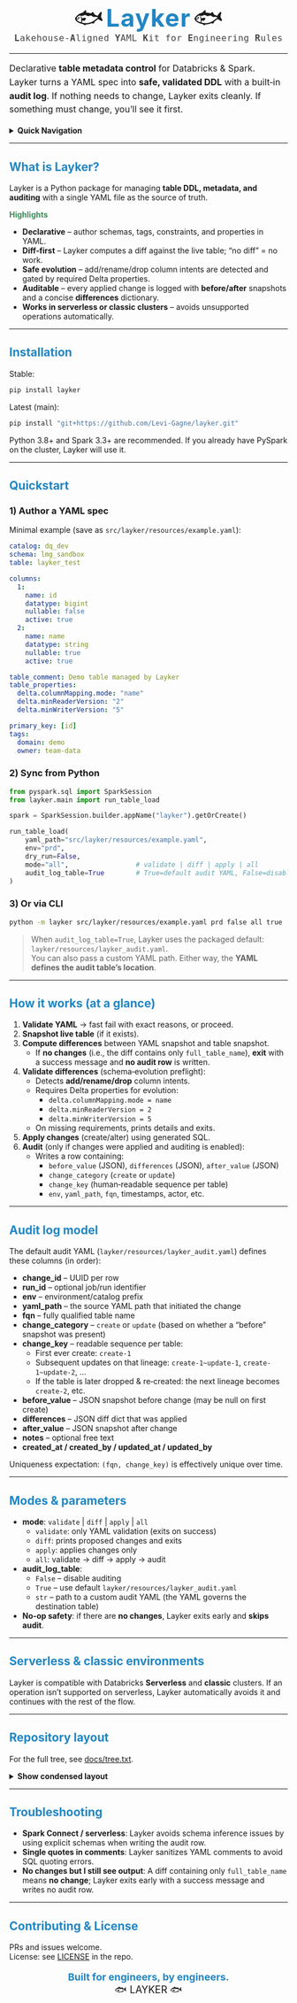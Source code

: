 <!-- README.md (Layker) -->

<div align="center" style="margin-bottom: 18px;">
  <span style="font-size: 44px; line-height: 1; vertical-align: middle;">🐟</span>
  <span style="font-size: 44px; font-weight: bold; letter-spacing: 1.5px; color: #2186C4; vertical-align: middle;">Layker</span>
  <span style="font-size: 44px; line-height: 1; vertical-align: middle;">🐟</span>
  <br>
  <span style="font-size: 16px; color: #444; font-family: monospace; letter-spacing: 0.5px;">
    <b>L</b>akehouse‑<b>A</b>ligned <b>Y</b>AML <b>K</b>it for <b>E</b>ngineering <b>R</b>ules
  </span>
</div>

---

<div style="font-size: 16px; line-height: 1.55;">
  Declarative <b>table metadata control</b> for Databricks &amp; Spark.<br>
  Layker turns a YAML spec into <b>safe, validated DDL</b> with a built‑in <b>audit log</b>.
  If nothing needs to change, Layker exits cleanly. If something must change, you’ll see it first.
</div>

<br/>

<details>
  <summary><b>Quick Navigation</b></summary>

- <a href="#what-is-layker">What is Layker?</a>
- <a href="#installation">Installation</a>
- <a href="#quickstart">Quickstart</a>
- <a href="#how-it-works-at-a-glance">How it works</a>
- <a href="#audit-log-model">Audit log model</a>
- <a href="#modes--parameters">Modes &amp; parameters</a>
- <a href="#serverless--classic-environments">Serverless &amp; classic</a>
- <a href="#repository-layout">Repository layout</a>
- <a href="#troubleshooting">Troubleshooting</a>
- <a href="#contributing--license">Contributing &amp; License</a>
</details>

---

## <span style="color:#2186C4;">What is Layker?</span>

Layker is a Python package for managing <b>table DDL, metadata, and auditing</b> with a single YAML file as the source of truth.

<div>
<b style="color:#3B8C57;">Highlights</b>
<ul>
  <li><b>Declarative</b> – author schemas, tags, constraints, and properties in YAML.</li>
  <li><b>Diff‑first</b> – Layker computes a diff against the live table; “no diff” = no work.</li>
  <li><b>Safe evolution</b> – add/rename/drop column intents are detected and gated by required Delta properties.</li>
  <li><b>Auditable</b> – every applied change is logged with <b>before/after</b> snapshots and a concise <b>differences</b> dictionary.</li>
  <li><b>Works in serverless or classic clusters</b> – avoids unsupported operations automatically.</li>
</ul>
</div>

---

## <span style="color:#2186C4;">Installation</span>

Stable:
```bash
pip install layker
```

Latest (main):
```bash
pip install "git+https://github.com/Levi-Gagne/layker.git"
```

Python 3.8+ and Spark 3.3+ are recommended. If you already have PySpark on the cluster, Layker will use it.

---

## <span id="quickstart" style="color:#2186C4;">Quickstart</span>

### 1) Author a YAML spec
Minimal example (save as <code>src/layker/resources/example.yaml</code>):
```yaml
catalog: dq_dev
schema: lmg_sandbox
table: layker_test

columns:
  1:
    name: id
    datatype: bigint
    nullable: false
    active: true
  2:
    name: name
    datatype: string
    nullable: true
    active: true

table_comment: Demo table managed by Layker
table_properties:
  delta.columnMapping.mode: "name"
  delta.minReaderVersion: "2"
  delta.minWriterVersion: "5"

primary_key: [id]
tags:
  domain: demo
  owner: team-data
```

### 2) Sync from Python
```python
from pyspark.sql import SparkSession
from layker.main import run_table_load

spark = SparkSession.builder.appName("layker").getOrCreate()

run_table_load(
    yaml_path="src/layker/resources/example.yaml",
    env="prd",
    dry_run=False,
    mode="all",                 # validate | diff | apply | all
    audit_log_table=True        # True=default audit YAML, False=disable, or str path to an audit YAML
)
```

### 3) Or via CLI
```bash
python -m layker src/layker/resources/example.yaml prd false all true
```

> When <code>audit_log_table=True</code>, Layker uses the packaged default:
> <code>layker/resources/layker_audit.yaml</code>.<br/>
> You can also pass a custom YAML path. Either way, the <b>YAML defines the audit table’s location</b>.

---

## <span style="color:#2186C4;">How it works (at a glance)</span>

1. <b>Validate YAML</b> → fast fail with exact reasons, or proceed.
2. <b>Snapshot live table</b> (if it exists).
3. <b>Compute differences</b> between YAML snapshot and table snapshot.
   - If <b>no changes</b> (i.e., the diff contains only <code>full_table_name</code>), <b>exit</b> with a success message and <b>no audit row</b> is written.
4. <b>Validate differences</b> (schema‑evolution preflight):
   - Detects <b>add/rename/drop</b> column intents.
   - Requires Delta properties for evolution:
     - <code>delta.columnMapping.mode = name</code>
     - <code>delta.minReaderVersion = 2</code>
     - <code>delta.minWriterVersion = 5</code>
   - On missing requirements, prints details and exits.
5. <b>Apply changes</b> (create/alter) using generated SQL.
6. <b>Audit</b> (only if changes were applied and auditing is enabled):
   - Writes a row containing:
     - <code>before_value</code> (JSON), <code>differences</code> (JSON), <code>after_value</code> (JSON)
     - <code>change_category</code> (<code>create</code> or <code>update</code>)
     - <code>change_key</code> (human‑readable sequence per table)
     - <code>env</code>, <code>yaml_path</code>, <code>fqn</code>, timestamps, actor, etc.

---

## <span style="color:#2186C4;">Audit log model</span>

The default audit YAML (<code>layker/resources/layker_audit.yaml</code>) defines these columns (in order):

- <b>change_id</b> – UUID per row
- <b>run_id</b> – optional job/run identifier
- <b>env</b> – environment/catalog prefix
- <b>yaml_path</b> – the source YAML path that initiated the change
- <b>fqn</b> – fully qualified table name
- <b>change_category</b> – <code>create</code> or <code>update</code> (based on whether a “before” snapshot was present)
- <b>change_key</b> – readable sequence per table:
  - First ever create: <code>create-1</code>
  - Subsequent updates on that lineage: <code>create-1~update-1</code>, <code>create-1~update-2</code>, …
  - If the table is later dropped &amp; re‑created: the next lineage becomes <code>create-2</code>, etc.
- <b>before_value</b> – JSON snapshot before change (may be null on first create)
- <b>differences</b> – JSON diff dict that was applied
- <b>after_value</b> – JSON snapshot after change
- <b>notes</b> – optional free text
- <b>created_at / created_by / updated_at / updated_by</b>

Uniqueness expectation: <code>(fqn, change_key)</code> is effectively unique over time.

---

## <span style="color:#2186C4;">Modes &amp; parameters</span>

- <b>mode</b>: <code>validate</code> | <code>diff</code> | <code>apply</code> | <code>all</code>
  - <code>validate</code>: only YAML validation (exits on success)
  - <code>diff</code>: prints proposed changes and exits
  - <code>apply</code>: applies changes only
  - <code>all</code>: validate → diff → apply → audit
- <b>audit_log_table</b>:
  - <code>False</code> – disable auditing
  - <code>True</code> – use default <code>layker/resources/layker_audit.yaml</code>
  - <code>str</code> – path to a custom audit YAML (the YAML governs the destination table)
- <b>No‑op safety</b>: if there are <b>no changes</b>, Layker exits early and <b>skips audit</b>.

---

## <span id="serverless--classic-environments" style="color:#2186C4;">Serverless &amp; classic environments</span>

Layker is compatible with Databricks <b>Serverless</b> and <b>classic</b> clusters. If an operation isn’t supported on serverless, Layker automatically avoids it and continues with the rest of the flow.

---

## <span id="repository-layout" style="color:#2186C4;">Repository layout</span>

For the full tree, see <a href="docs/tree.txt">docs/tree.txt</a>.
<details>
  <summary><b>Show condensed layout</b></summary>

```
layker/
├── .github/
│   └── workflows/
│       └── workflow.yaml
│
├── archive/
│   ├── main.py
│   ├── sanitizer.py
│   ├── snapshot_yaml.py
│   ├── steps_audit.py
│   ├── steps_differences.py
│   ├── steps_loader.py
│   ├── validate.py
│   ├── validators_evolution.py
│   └── yaml.py
│
├── docs/
│   ├── audit.md
│   ├── differences.txt
│   ├── FAQ
│   ├── FLOW
│   ├── future_enhancements.txt
│   ├── snapshot.txt
│   └── tree.txt
│
├── src/
│   ├── layker/
│   │   ├── resources/
│   │   │   ├── config_driven_table_example.yaml
│   │   │   ├── example.yaml
│   │   │   ├── layker_audit.yaml
│   │   │   └── layker_test.yaml
│   │   │
│   │   ├── utils/
│   │   │   ├── __init__.py
│   │   │   ├── color.py
│   │   │   ├── dry_run.py
│   │   │   ├── paths.py
│   │   │   ├── printer.py
│   │   │   ├── spark.py
│   │   │   ├── table.py
│   │   │   ├── timer.py
│   │   │   └── yaml_table_dump.py
│   │   │
│   │   ├── validators/
│   │   │   ├── __init__.py
│   │   │   ├── differences.py
│   │   │   └── params.py
│   │   │
│   │   ├── __about__.py
│   │   ├── __init__.py
│   │   ├── __main__.py
│   │   ├── differences.py
│   │   ├── loader.py
│   │   ├── logger.py
│   │   ├── main.py
│   │   ├── snapshot_table.py
│   │   └── snapshot_yaml.py
│   │
│   │
│   ├── dev_testing.ipynb
│   └── test_layker.ipynb
│
├── tests/
│   ├── __init__.py
│   ├── test_loader.py
│   └── test_main.py
│
├── .gitignore
├── LICENSE
├── MANIFEST.in
├── pyproject.toml
├── README.md
└── requirements.txt
```
</details>

---

## <span style="color:#2186C4;">Troubleshooting</span>

- <b>Spark Connect / serverless</b>: Layker avoids schema inference issues by using explicit schemas when writing the audit row.
- <b>Single quotes in comments</b>: Layker sanitizes YAML comments to avoid SQL quoting errors.
- <b>No changes but I still see output</b>: A diff containing only <code>full_table_name</code> means <b>no change</b>; Layker exits early with a success message and writes no audit row.

---

## <span style="color:#2186C4;">Contributing &amp; License</span>

PRs and issues welcome.<br/>
License: see <a href="LICENSE">LICENSE</a> in the repo.
</div>

<div align="center" style="margin-top: 18px;">
  <span style="font-size: 18px; color: #2186C4; font-weight: bold;">Built for engineers, by engineers.</span><br>
  <span style="font-size: 18px;">🐟&nbsp;LAYKER&nbsp;🐟</span>
</div>
